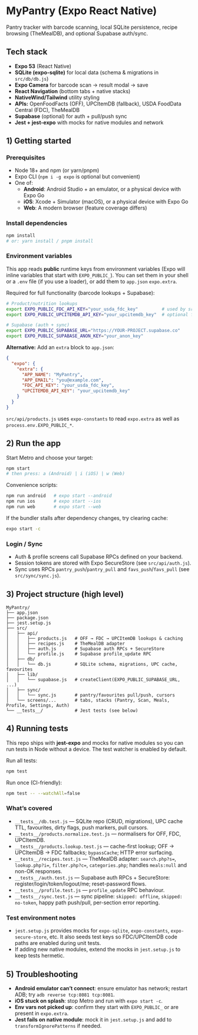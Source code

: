 # MyPantry (Expo React Native)

Pantry tracker with barcode scanning, local SQLite persistence, recipe browsing (TheMealDB), and optional Supabase auth/sync.

## Tech stack
- **Expo 53** (React Native)
- **SQLite (expo-sqlite)** for local data (schema & migrations in `src/db/db.js`)
- **Expo Camera** for barcode scan → result modal → save
- **React Navigation** (bottom tabs + native stacks)
- **NativeWind/Tailwind** utility styling
- **APIs:** OpenFoodFacts (OFF), UPCItemDB (fallback), USDA FoodData Central (FDC), TheMealDB
- **Supabase** (optional) for auth + pull/push sync
- **Jest + jest-expo** with mocks for native modules and network


## 1) Getting started

### Prerequisites
- Node 18+ and npm (or yarn/pnpm)
- Expo CLI (`npm i -g expo` is optional but convenient)
- One of:
  - **Android**: Android Studio + an emulator, or a physical device with Expo Go
  - **iOS**: Xcode + Simulator (macOS), or a physical device with Expo Go
  - **Web**: A modern browser (feature coverage differs)

### Install dependencies
```bash
npm install
# or: yarn install / pnpm install
```

### Environment variables
This app reads **public** runtime keys from environment variables (Expo will inline variables that start with `EXPO_PUBLIC_`). You can set them in your shell or a `.env` file (if you use a loader), or add them to `app.json` `expo.extra`.

Required for full functionality (barcode lookups + Supabase):
```bash
# Product/nutrition lookups
export EXPO_PUBLIC_FDC_API_KEY="your_usda_fdc_key"         # used by src/api/products.js
export EXPO_PUBLIC_UPCITEMDB_API_KEY="your_upcitemdb_key"  # optional fallback

# Supabase (auth + sync)
export EXPO_PUBLIC_SUPABASE_URL="https://YOUR-PROJECT.supabase.co"
export EXPO_PUBLIC_SUPABASE_ANON_KEY="your_anon_key"
```

**Alternative:** Add an `extra` block to `app.json`:
```json
{
  "expo": {
    "extra": {
      "APP_NAME": "MyPantry",
      "APP_EMAIL": "you@example.com",
      "FDC_API_KEY": "your_usda_fdc_key",
      "UPCITEMDB_API_KEY": "your_upcitemdb_key"
    }
  }
}
```
`src/api/products.js` uses `expo-constants` to read `expo.extra` as well as `process.env.EXPO_PUBLIC_*`.


## 2) Run the app

Start Metro and choose your target:
```bash
npm start
# then press: a (Android) | i (iOS) | w (Web)
```

Convenience scripts:
```bash
npm run android   # expo start --android
npm run ios       # expo start --ios
npm run web       # expo start --web
```

If the bundler stalls after dependency changes, try clearing cache:
```bash
expo start -c
```

### Login / Sync
- Auth & profile screens call Supabase RPCs defined on your backend.
- Session tokens are stored with Expo SecureStore (see `src/api/auth.js`).
- Sync uses RPCs `pantry_push`/`pantry_pull` and `favs_push`/`favs_pull` (see `src/sync/sync.js`).


## 3) Project structure (high level)

```
MyPantry/
├── app.json
├── package.json
├── jest.setup.js
├── src/
│   ├── api/
│   │   ├── products.js   # OFF → FDC → UPCItemDB lookups & caching
│   │   ├── recipes.js    # TheMealDB adapter
│   │   ├── auth.js       # Supabase auth RPCs + SecureStore
│   │   └── profile.js    # Supabase profile_update RPC
│   ├── db/
│   │   └── db.js         # SQLite schema, migrations, UPC cache, favourites
│   ├── lib/
│   │   └── supabase.js   # createClient(EXPO_PUBLIC_SUPABASE_URL, ...)
│   ├── sync/
│   │   └── sync.js       # pantry/favourites pull/push, cursors
│   └── screens/...       # tabs, stacks (Pantry, Scan, Meals, Profile, Settings, Auth)
└── __tests__/            # Jest tests (see below)
```


## 4) Running tests

This repo ships with **jest-expo** and mocks for native modules so you can run tests in Node without a device. The test watcher is enabled by default.

Run all tests:
```bash
npm test
```

Run once (CI-friendly):
```bash
npm test -- --watchAll=false
```

### What’s covered
- `__tests__/db.test.js` — SQLite repo (CRUD, migrations), UPC cache TTL, favourites, dirty flags, push markers, pull cursors.
- `__tests__/products.normalize.test.js` — normalisers for OFF, FDC, UPCItemDB.
- `__tests__/products.lookup.test.js` — cache-first lookup; OFF → UPCItemDB → FDC fallbacks; `bypassCache`; HTTP error surfacing.
- `__tests__/recipes.test.js` — TheMealDB adapter: `search.php?s=`, `lookup.php?i=`, `filter.php?c=`, `categories.php`; handles `meals:null` and non-OK responses.
- `__tests__/auth.test.js` — Supabase auth RPCs + SecureStore: register/login/token/logout/me; reset-password flows.
- `__tests__/profile.test.js` — `profile_update` RPC behaviour.
- `__tests__/sync.test.js` — sync pipeline: `skipped: offline`, `skipped: no-token`, happy path push/pull, per-section error reporting.

### Test environment notes
- `jest.setup.js` provides mocks for `expo-sqlite`, `expo-constants`, `expo-secure-store`, etc. It also seeds test keys so FDC/UPCItemDB code paths are enabled during unit tests.
- If adding new native modules, extend the mocks in `jest.setup.js` to keep tests hermetic.


## 5) Troubleshooting

- **Android emulator can’t connect**: ensure emulator has network; restart ADB; try `adb reverse tcp:8081 tcp:8081`.
- **iOS stuck on splash**: stop Metro and run with `expo start -c`.
- **Env vars not picked up**: confirm they start with `EXPO_PUBLIC_` or are present in `expo.extra`.
- **Jest fails on native module**: mock it in `jest.setup.js` and add to `transformIgnorePatterns` if needed.
